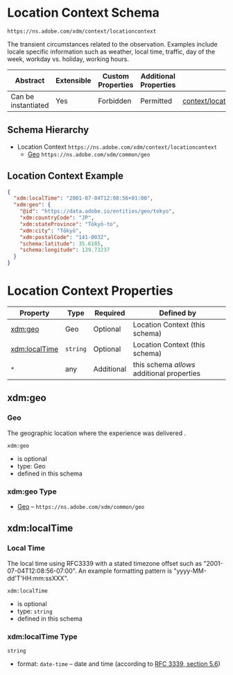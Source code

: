 
# Location Context Schema

```
https://ns.adobe.com/xdm/context/locationcontext
```

The transient circumstances related to the observation. Examples include locale specific information such as weather, local time, traffic, day of the week, workday vs. holiday, working hours.

| Abstract | Extensible | Custom Properties | Additional Properties | Defined In |
|----------|------------|-------------------|-----------------------|------------|
| Can be instantiated | Yes | Forbidden | Permitted | [context/locationcontext.schema.json](context/locationcontext.schema.json) |

## Schema Hierarchy

* Location Context `https://ns.adobe.com/xdm/context/locationcontext`
  * [Geo](../common/geo.schema.md) `https://ns.adobe.com/xdm/common/geo`

## Location Context Example
```json
{
  "xdm:localTime": "2001-07-04T12:08:56+01:00",
  "xdm:geo": {
    "@id": "https://data.adobe.io/entities/geo/tokyo",
    "xdm:countryCode": "JP",
    "xdm:stateProvince": "Tōkyō-to",
    "xdm:city": "Tōkyō",
    "xdm:postalCode": "141-0032",
    "schema:latitude": 35.6185,
    "schema:longitude": 139.73237
  }
}
```

# Location Context Properties

| Property | Type | Required | Defined by |
|----------|------|----------|------------|
| [xdm:geo](#xdmgeo) | Geo | Optional | Location Context (this schema) |
| [xdm:localTime](#xdmlocalTime) | `string` | Optional | Location Context (this schema) |
| `*` | any | Additional | this schema *allows* additional properties |

## xdm:geo
### Geo

The geographic location where the experience was delivered .

`xdm:geo`
* is optional
* type: Geo
* defined in this schema

### xdm:geo Type


* [Geo](../common/geo.schema.md) – `https://ns.adobe.com/xdm/common/geo`





## xdm:localTime
### Local Time

The local time using RFC3339 with a stated timezone offset such as &#34;2001-07-04T12:08:56-07:00&#34;. An example formatting pattern is &#34;yyyy-MM-dd&#39;T&#39;HH:mm:ssXXX&#34;.

`xdm:localTime`
* is optional
* type: `string`
* defined in this schema

### xdm:localTime Type


`string`
* format: `date-time` – date and time (according to [RFC 3339, section 5.6](http://tools.ietf.org/html/rfc3339))





